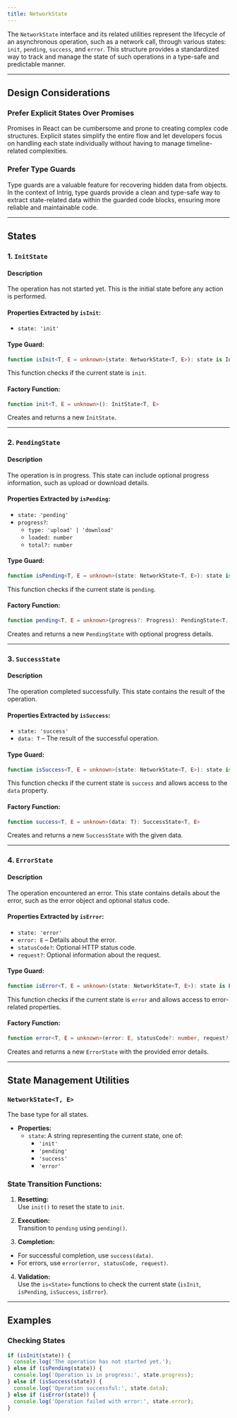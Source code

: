 ```yaml
---
title: NetworkState
---
```


The `NetworkState` interface and its related utilities represent the lifecycle of an asynchronous operation, such as a network call, through various states: `init`, `pending`, `success`, and `error`. This structure provides a standardized way to track and manage the state of such operations in a type-safe and predictable manner.

---

## **Design Considerations**

### Prefer Explicit States Over Promises
Promises in React can be cumbersome and prone to creating complex code structures. Explicit states simplify the entire flow and let developers focus on handling each state individually without having to manage timeline-related complexities.

### Prefer Type Guards
Type guards are a valuable feature for recovering hidden data from objects. In the context of Intrig, type guards provide a clean and type-safe way to extract state-related data within the guarded code blocks, ensuring more reliable and maintainable code.

---

## **States**

### 1. **`InitState`**

#### Description
The operation has not started yet. This is the initial state before any action is performed.

#### Properties Extracted by `isInit`:
- `state: 'init'`

#### Type Guard:
```typescript
function isInit<T, E = unknown>(state: NetworkState<T, E>): state is InitState<T, E>
```
This function checks if the current state is `init`.

#### Factory Function:
```typescript
function init<T, E = unknown>(): InitState<T, E>
```
Creates and returns a new `InitState`.

---

### 2. **`PendingState`**

#### Description
The operation is in progress. This state can include optional progress information, such as upload or download details.

#### Properties Extracted by `isPending`:
- `state: 'pending'`
- `progress?`:
  - `type: 'upload' | 'download'`
  - `loaded: number`
  - `total?: number`

#### Type Guard:
```typescript
function isPending<T, E = unknown>(state: NetworkState<T, E>): state is PendingState<T, E>
```
This function checks if the current state is `pending`.

#### Factory Function:
```typescript
function pending<T, E = unknown>(progress?: Progress): PendingState<T, E>
```
Creates and returns a new `PendingState` with optional progress details.

---

### 3. **`SuccessState`**

#### Description
The operation completed successfully. This state contains the result of the operation.

#### Properties Extracted by `isSuccess`:
- `state: 'success'`
- `data: T` – The result of the successful operation.

#### Type Guard:
```typescript
function isSuccess<T, E = unknown>(state: NetworkState<T, E>): state is SuccessState<T, E>
```
This function checks if the current state is `success` and allows access to the `data` property.

#### Factory Function:
```typescript
function success<T, E = unknown>(data: T): SuccessState<T, E>
```
Creates and returns a new `SuccessState` with the given data.

---

### 4. **`ErrorState`**

#### Description
The operation encountered an error. This state contains details about the error, such as the error object and optional status code.

#### Properties Extracted by `isError`:
- `state: 'error'`
- `error: E` – Details about the error.
- `statusCode?`: Optional HTTP status code.
- `request?`: Optional information about the request.

#### Type Guard:
```typescript
function isError<T, E = unknown>(state: NetworkState<T, E>): state is ErrorState<T, E>
```
This function checks if the current state is `error` and allows access to error-related properties.

#### Factory Function:
```typescript
function error<T, E = unknown>(error: E, statusCode?: number, request?: any): ErrorState<T, E>
```
Creates and returns a new `ErrorState` with the provided error details.

---

## **State Management Utilities**

### `NetworkState<T, E>`
The base type for all states.

- **Properties:**
  - `state`: A string representing the current state, one of:
    - `'init'`
    - `'pending'`
    - `'success'`
    - `'error'`

### State Transition Functions:
1. **Resetting:**  
   Use `init()` to reset the state to `init`.

2. **Execution:**  
   Transition to `pending` using `pending()`.

3. **Completion:**
  - For successful completion, use `success(data)`.
  - For errors, use `error(error, statusCode, request)`.

4. **Validation:**  
   Use the `is<State>` functions to check the current state (`isInit`, `isPending`, `isSuccess`, `isError`).

---

## **Examples**

### Checking States
```typescript
if (isInit(state)) {
  console.log('The operation has not started yet.');
} else if (isPending(state)) {
  console.log('Operation is in progress:', state.progress);
} else if (isSuccess(state)) {
  console.log('Operation successful:', state.data);
} else if (isError(state)) {
  console.log('Operation failed with error:', state.error);
}
```

